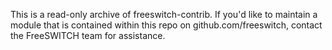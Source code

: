 This is a read-only archive of freeswitch-contrib.  If you'd like to maintain a module that is contained within this repo on github.com/freeswitch, contact the FreeSWITCH team for assistance.
